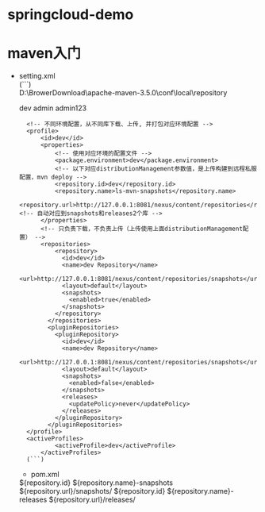 # springcloud-demo

# maven入门  

* setting.xml    
	(```)  
  	<localRepository>D:\BrowerDownload\apache-maven-3.5.0\conf\local\repository</localRepository>  

  	<!-- Nexus 构件部署用户信息 -->
	<server>
      <id>dev</id>
      <username>admin</username>
      <password>admin123</password>
    </server>  
    
    	<!-- 不同环境配置，从不同库下载、上传, 并打包对应环境配置 -->
		<profile>
			<id>dev</id>
			<properties>
				<!-- 使用对应环境的配置文件 -->
				<package.environment>dev</package.environment>
				<!-- 以下对应distributionManagement参数值，是上传构建到远程私服配置，mvn deploy -->  
				<repository.id>dev</repository.id>
				<repository.name>ls-mvn-snapshots</repository.name>
				<repository.url>http://127.0.0.1:8081/nexus/content/repositories</repository.url><!-- 自动对应到snapshots和releases2个库 -->
			</properties>
			<!-- 只负责下载，不负责上传（上传使用上面distributionManagement配置） -->
			<repositories>
				<repository>
				  <id>dev</id>
				  <name>dev Repository</name>
				  <url>http://127.0.0.1:8081/nexus/content/repositories/snapshots</url>
				  <layout>default</layout>
				  <snapshots>
					<enabled>true</enabled>
				  </snapshots>
				</repository>
			  </repositories>
			  <pluginRepositories>
				<pluginRepository>
				  <id>dev</id>
				  <name>dev Repository</name>
				  <url>http://127.0.0.1:8081/nexus/content/repositories/snapshots</url>
				  <layout>default</layout>
				  <snapshots>
					<enabled>false</enabled>
				  </snapshots>
				  <releases>
					<updatePolicy>never</updatePolicy>
				  </releases>
				</pluginRepository>
			  </pluginRepositories>
		</profile>
   		<activeProfiles>
        		<activeProfile>dev</activeProfile>
    		</activeProfiles>  
		(```)  
    
    * pom.xml  
    	<!-- 上传构建到远程私服配置，mvn deploy -->
	<distributionManagement>
		<snapshotRepository>
			<id>${repository.id}</id>
			<name>${repository.name}-snapshots</name>
			<url>${repository.url}/snapshots/</url>
		</snapshotRepository>  
	    <repository>  
	        <id>${repository.id}</id>  
	        <name>${repository.name}-releases</name>  
	        <url>${repository.url}/releases/</url>  
	    </repository> 
	</distributionManagement>
	
    
    

